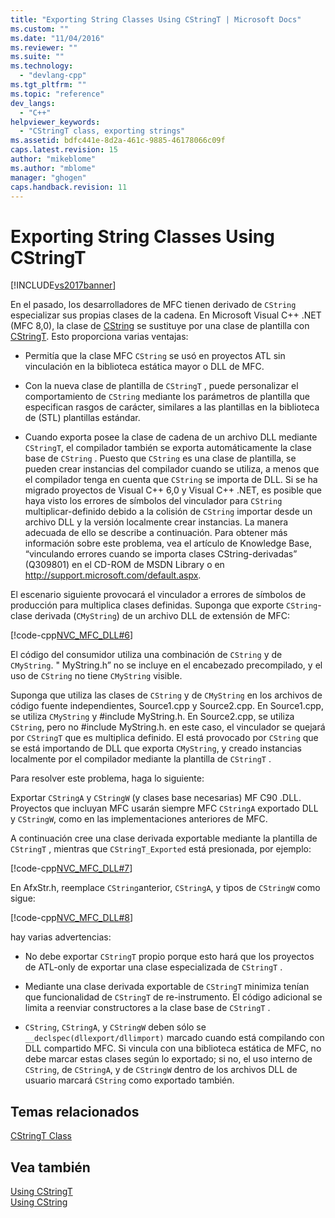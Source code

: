 ```yaml
---
title: "Exporting String Classes Using CStringT | Microsoft Docs"
ms.custom: ""
ms.date: "11/04/2016"
ms.reviewer: ""
ms.suite: ""
ms.technology: 
  - "devlang-cpp"
ms.tgt_pltfrm: ""
ms.topic: "reference"
dev_langs: 
  - "C++"
helpviewer_keywords: 
  - "CStringT class, exporting strings"
ms.assetid: bdfc441e-8d2a-461c-9885-46178066c09f
caps.latest.revision: 15
author: "mikeblome"
ms.author: "mblome"
manager: "ghogen"
caps.handback.revision: 11
---
```

# Exporting String Classes Using CStringT
[!INCLUDE[vs2017banner](../assembler/inline/includes/vs2017banner.md)]

En el pasado, los desarrolladores de MFC tienen derivado de `CString` especializar sus propias clases de la cadena.  En Microsoft Visual C\+\+ .NET \(MFC 8,0\), la clase de [CString](../atl-mfc-shared/using-cstring.md) se sustituye por una clase de plantilla con [CStringT](../atl-mfc-shared/reference/cstringt-class.md).  Esto proporciona varias ventajas:  
  
-   Permitía que la clase MFC `CString` se usó en proyectos ATL sin vinculación en la biblioteca estática mayor o DLL de MFC.  
  
-   Con la nueva clase de plantilla de `CStringT` , puede personalizar el comportamiento de `CString` mediante los parámetros de plantilla que especifican rasgos de carácter, similares a las plantillas en la biblioteca de \(STL\) plantillas estándar.  
  
-   Cuando exporta posee la clase de cadena de un archivo DLL mediante `CStringT`, el compilador también se exporta automáticamente la clase base de `CString` .  Puesto que `CString` es una clase de plantilla, se pueden crear instancias del compilador cuando se utiliza, a menos que el compilador tenga en cuenta que `CString` se importa de DLL.  Si se ha migrado proyectos de Visual C\+\+ 6,0 y Visual C\+\+ .NET, es posible que haya visto los errores de símbolos del vinculador para `CString` multiplicar\-definido debido a la colisión de `CString` importar desde un archivo DLL y la versión localmente crear instancias.  La manera adecuada de ello se describe a continuación.  Para obtener más información sobre este problema, vea el artículo de Knowledge Base, “vinculando errores cuando se importa clases CString\-derivadas” \(Q309801\) en el CD\-ROM de MSDN Library o en [http:\/\/support.microsoft.com\/default.aspx](http://support.microsoft.com/default.aspx).  
  
 El escenario siguiente provocará el vinculador a errores de símbolos de producción para multiplica clases definidas.  Suponga que exporte `CString`\- clase derivada \(`CMyString`\) de un archivo DLL de extensión de MFC:  
  
 [!code-cpp[NVC_MFC_DLL#6](../atl-mfc-shared/codesnippet/CPP/exporting-string-classes-using-cstringt_1.cpp)]  
  
 El código del consumidor utiliza una combinación de `CString` y de `CMyString`. "  MyString.h” no se incluye en el encabezado precompilado, y el uso de `CString` no tiene `CMyString` visible.  
  
 Suponga que utiliza las clases de `CString` y de `CMyString` en los archivos de código fuente independientes, Source1.cpp y Source2.cpp.  En Source1.cpp, se utiliza `CMyString` y \#include MyString.h.  En Source2.cpp, se utiliza `CString`, pero no \#include MyString.h.  en este caso, el vinculador se quejará por `CStringT` que es multiplica definido.  El está provocado por `CString` que se está importando de DLL que exporta `CMyString`, y creado instancias localmente por el compilador mediante la plantilla de `CStringT` .  
  
 Para resolver este problema, haga lo siguiente:  
  
 Exportar `CStringA` y `CStringW` \(y clases base necesarias\) MF C90 .DLL.  Proyectos que incluyan MFC usarán siempre MFC `CStringA` exportado DLL y `CStringW`, como en las implementaciones anteriores de MFC.  
  
 A continuación cree una clase derivada exportable mediante la plantilla de `CStringT` , mientras que `CStringT_Exported` está presionada, por ejemplo:  
  
 [!code-cpp[NVC_MFC_DLL#7](../atl-mfc-shared/codesnippet/CPP/exporting-string-classes-using-cstringt_2.cpp)]  
  
 En AfxStr.h, reemplace `CString`anterior, `CStringA`, y tipos de `CStringW` como sigue:  
  
 [!code-cpp[NVC_MFC_DLL#8](../atl-mfc-shared/codesnippet/CPP/exporting-string-classes-using-cstringt_3.cpp)]  
  
 hay varias advertencias:  
  
-   No debe exportar `CStringT` propio porque esto hará que los proyectos de ATL\-only de exportar una clase especializada de `CStringT` .  
  
-   Mediante una clase derivada exportable de `CStringT` minimiza tenían que funcionalidad de `CStringT` de re\-instrumento.  El código adicional se limita a reenviar constructores a la clase base de `CStringT` .  
  
-   `CString`, `CStringA`, y `CStringW` deben sólo se `__declspec(dllexport/dllimport)` marcado cuando está compilando con DLL compartido MFC.  Si vincula con una biblioteca estática de MFC, no debe marcar estas clases según lo exportado; si no, el uso interno de `CString`, de `CStringA`, y de `CStringW` dentro de los archivos DLL de usuario marcará `CString` como exportado también.  
  
## Temas relacionados  
 [CStringT Class](../atl-mfc-shared/reference/cstringt-class.md)  
  
## Vea también  
 [Using CStringT](../atl-mfc-shared/using-cstringt.md)   
 [Using CString](../atl-mfc-shared/using-cstring.md)